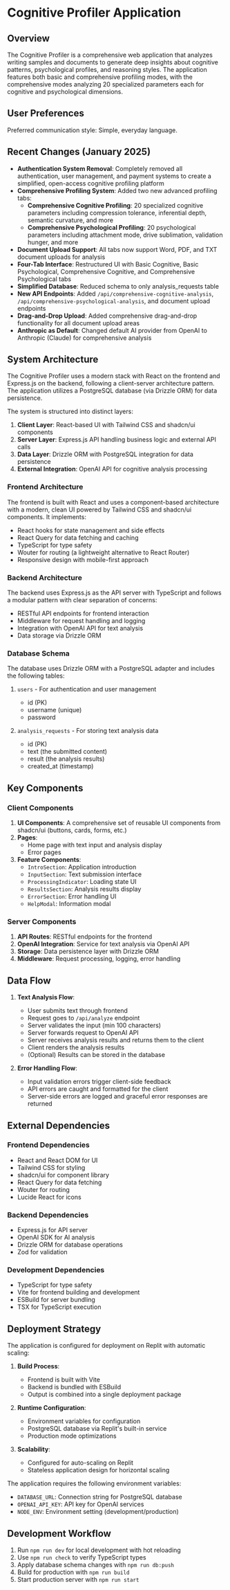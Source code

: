 # Cognitive Profiler Application

## Overview

The Cognitive Profiler is a comprehensive web application that analyzes writing samples and documents to generate deep insights about cognitive patterns, psychological profiles, and reasoning styles. The application features both basic and comprehensive profiling modes, with the comprehensive modes analyzing 20 specialized parameters each for cognitive and psychological dimensions.

## User Preferences

Preferred communication style: Simple, everyday language.

## Recent Changes (January 2025)

- **Authentication System Removal**: Completely removed all authentication, user management, and payment systems to create a simplified, open-access cognitive profiling platform
- **Comprehensive Profiling System**: Added two new advanced profiling tabs:
  - **Comprehensive Cognitive Profiling**: 20 specialized cognitive parameters including compression tolerance, inferential depth, semantic curvature, and more
  - **Comprehensive Psychological Profiling**: 20 psychological parameters including attachment mode, drive sublimation, validation hunger, and more
- **Document Upload Support**: All tabs now support Word, PDF, and TXT document uploads for analysis
- **Four-Tab Interface**: Restructured UI with Basic Cognitive, Basic Psychological, Comprehensive Cognitive, and Comprehensive Psychological tabs
- **Simplified Database**: Reduced schema to only analysis_requests table
- **New API Endpoints**: Added `/api/comprehensive-cognitive-analysis`, `/api/comprehensive-psychological-analysis`, and document upload endpoints
- **Drag-and-Drop Upload**: Added comprehensive drag-and-drop functionality for all document upload areas
- **Anthropic as Default**: Changed default AI provider from OpenAI to Anthropic (Claude) for comprehensive analysis

## System Architecture

The Cognitive Profiler uses a modern stack with React on the frontend and Express.js on the backend, following a client-server architecture pattern. The application utilizes a PostgreSQL database (via Drizzle ORM) for data persistence. 

The system is structured into distinct layers:
1. **Client Layer**: React-based UI with Tailwind CSS and shadcn/ui components
2. **Server Layer**: Express.js API handling business logic and external API calls
3. **Data Layer**: Drizzle ORM with PostgreSQL integration for data persistence
4. **External Integration**: OpenAI API for cognitive analysis processing

### Frontend Architecture

The frontend is built with React and uses a component-based architecture with a modern, clean UI powered by Tailwind CSS and shadcn/ui components. It implements:

- React hooks for state management and side effects
- React Query for data fetching and caching
- TypeScript for type safety
- Wouter for routing (a lightweight alternative to React Router)
- Responsive design with mobile-first approach

### Backend Architecture

The backend uses Express.js as the API server with TypeScript and follows a modular pattern with clear separation of concerns:

- RESTful API endpoints for frontend interaction
- Middleware for request handling and logging
- Integration with OpenAI API for text analysis
- Data storage via Drizzle ORM

### Database Schema

The database uses Drizzle ORM with a PostgreSQL adapter and includes the following tables:

1. `users` - For authentication and user management
   - id (PK)
   - username (unique)
   - password

2. `analysis_requests` - For storing text analysis data
   - id (PK)
   - text (the submitted content)
   - result (the analysis results)
   - created_at (timestamp)

## Key Components

### Client Components

1. **UI Components**: A comprehensive set of reusable UI components from shadcn/ui (buttons, cards, forms, etc.)
2. **Pages**: 
   - Home page with text input and analysis display
   - Error pages
3. **Feature Components**:
   - `IntroSection`: Application introduction
   - `InputSection`: Text submission interface
   - `ProcessingIndicator`: Loading state UI
   - `ResultsSection`: Analysis results display
   - `ErrorSection`: Error handling UI
   - `HelpModal`: Information modal

### Server Components

1. **API Routes**: RESTful endpoints for the frontend
2. **OpenAI Integration**: Service for text analysis via OpenAI API
3. **Storage**: Data persistence layer with Drizzle ORM
4. **Middleware**: Request processing, logging, error handling

## Data Flow

1. **Text Analysis Flow**:
   - User submits text through frontend
   - Request goes to `/api/analyze` endpoint
   - Server validates the input (min 100 characters)
   - Server forwards request to OpenAI API
   - Server receives analysis results and returns them to the client
   - Client renders the analysis results
   - (Optional) Results can be stored in the database

2. **Error Handling Flow**:
   - Input validation errors trigger client-side feedback
   - API errors are caught and formatted for the client
   - Server-side errors are logged and graceful error responses are returned

## External Dependencies

### Frontend Dependencies

- React and React DOM for UI
- Tailwind CSS for styling
- shadcn/ui for component library
- React Query for data fetching
- Wouter for routing
- Lucide React for icons

### Backend Dependencies

- Express.js for API server
- OpenAI SDK for AI analysis
- Drizzle ORM for database operations
- Zod for validation

### Development Dependencies

- TypeScript for type safety
- Vite for frontend building and development
- ESBuild for server bundling
- TSX for TypeScript execution

## Deployment Strategy

The application is configured for deployment on Replit with automatic scaling:

1. **Build Process**:
   - Frontend is built with Vite
   - Backend is bundled with ESBuild
   - Output is combined into a single deployment package

2. **Runtime Configuration**:
   - Environment variables for configuration
   - PostgreSQL database via Replit's built-in service
   - Production mode optimizations

3. **Scalability**:
   - Configured for auto-scaling on Replit
   - Stateless application design for horizontal scaling

The application requires the following environment variables:
- `DATABASE_URL`: Connection string for PostgreSQL database
- `OPENAI_API_KEY`: API key for OpenAI services
- `NODE_ENV`: Environment setting (development/production)

## Development Workflow

1. Run `npm run dev` for local development with hot reloading
2. Use `npm run check` to verify TypeScript types
3. Apply database schema changes with `npm run db:push`
4. Build for production with `npm run build`
5. Start production server with `npm run start`